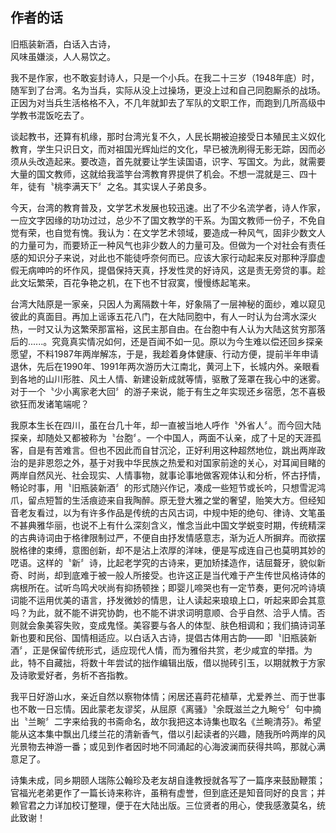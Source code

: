 ## 作者的话

<span class="center">旧瓶装新酒，白话入古诗，<br/>风味虽嫌淡，人人易饮之。</span>

我不是作家，也不敢妄封诗人，只是一个小兵。在我二十三岁（1948年底）时，随军到了台湾。名为当兵，实际从没上过操场，更没上过和自己同胞厮杀的战场。正因为对当兵生活格格不入，不几年就卸去了军队的文职工作，而跑到几所高级中学教书混饭吃去了。

谈起教书，还算有机缘，那时台湾光复不久，人民长期被迫接受日本殖民主义奴化教育，学生只识日文，而对祖国光辉灿烂的文化，早已被洗刷得无影无踪，因而必须从头改造起来。要改造，首先就要让学生读国语，识字、写国文。为此，就需要大量的国文教师，这就给我滥竽台湾教育界提供了机会。不想一混就是三、四十年，徒有〝桃李满天下〞之名。其实误人子弟良多。

今天，台湾的教育普及，文学艺术发展也较迅速。出了不少名流学者，诗人作家，一应文字因缘的功功过过，总少不了国文教学的干系。为国文教师一份子，不免自觉有荣，也自觉有愧。我认为：在文学艺术领域，要造成一种风气，固非少数文人的力量可为，而要矫正一种风气也非少数人的力量可及。但做为一个对社会有责任感的知识分子来说，对此也不能徒呼奈何而已。应该大家行动起来反对那种浮靡虚假无病呻吟的坏作风，提倡保持天真，抒发性灵的好诗风，这是责无旁贷的事。趁此文坛繁荣，百花争艳之机，在下也不甘寂寞，慢慢练起笔来。

台湾大陆原是一家亲，只因人为离隔数十年，好象隔了一层神秘的面纱，难以窥见彼此的真面目。再加上谣诼五花八门，在大陆同胞中，有人一时认为台湾水深火热，一时又认为这繁荣那富裕，这民主那自由。在台胞中有人认为大陆这贫穷那落后的......。究竟真实情况如何，还是百闻不如一见。原以为今生难以偿还回乡探亲愿望，不料1987年两岸解冻，于是，我趁着身体健康、行动方便，提前半年申请退休，先后在1990年、1991年两次游历大江南北，黄河上下，长城内外。亲眼看到各地的山川形胜、风土人情、新建设新成就等情，驱散了笼罩在我心中的迷雾。对于一个〝少小离家老大回〞的游子来说，能于有生之年实现还乡宿愿，怎不喜极欲狂而发诸笔端呢？

我原本生长在四川，虽在台几十年，却一直被当地人呼作〝外省人〞。而今回大陆探亲，却随处又都被称为〝台胞〞。一个中国人，两面不认亲，成了十足的天涯孤客，自是有苦难言。但也不因此而自甘沉沦，正好利用这种超然地位，跳出两岸政治的是非恩怨之外，基于对我中华民族之热爱和对国家前途的关心，对耳闻目睹的两岸自然风光、社会现实、人情事物，就事论事地做客观体认和分析，怀古抒情，畅论时事，用〝旧瓶装新酒〞的形式随兴作记，凑成一些短节或长吟，只想雪泥鸿爪，留点短暂的生活痕迹来自我陶醉。原无登大雅之堂的奢望，贻笑大方。但经知音老友看过，以为有许多作品是传统的古风古词，中规中矩的绝句、律诗、文笔虽不甚典雅华丽，也说不上有什么深刻含义，惟念当此中国文学蜕变时期，传统精深的古典诗词由于格律限制过严，不便自由抒发情感意志，渐为近人所摒弃。而欲摆脱格律的束缚，意图创新，却不是沾上浓厚的洋味，便是写成连自己也莫明其妙的呓语。这样的〝新〞诗，比起老学究的古诗来，更加矫揉造作，诘屈聱牙，貌似新奇、时尚，却到底难于被一般人所接受。也许这正是当代难于产生传世风格诗体的病根所在。试听鸟鸣犬吠尚有抑扬顿挫；即婴儿啼哭也有一定节奏，更何况吟诗填词能不运用优美的语言，抒发微妙的情思，让人读起来琅琅上口，听起来即会其意吗？为此，就不能不讲究协韵，也不能不讲求词明意顺、合乎自然、洽乎人情。否则就会象美容失败，变成鬼怪。美容要与各人的体型、肤色相调和；我们搞诗词革新也要和民俗、国情相适应。以白话入古诗，提倡古体用古韵——即〝旧瓶装新酒〞，正是保留传统形式，适应现代人情，而为雅俗共赏，老少咸宜的举措。为此，特不自藏拙，将数十年尝试的拙作编辑出版，借以抛砖引玉，以期就教于方家及诗歌爱好者，务析不吝指教。

我平日好游山水，亲近自然以察物体情；闲居还喜莳花植草，尤爱养兰、而于世事也不敢一日忘情。因此蒙老友谬奖，从屈原《离骚》〝余既滋兰之九畹兮〞句中摘出〝兰畹〞二字来给我的书斋命名，故尔我把这本诗集也取名《兰畹清芬》。希望能从这本集中飘出几缕兰花的清新香气，借以引起读者的兴趣，随我所吟两岸的风光景物去神游一番；或见到作者因时地不同涌起的心海波澜而获得共鸣，那就心满意足了。

诗集未成，同乡期颐人瑞陈公翰珍及老友胡自逢教授就各写了一篇序来鼓励鞭策；官福光老弟更作了一篇长诗来称许，虽稍有虚誉，但到底还是知音同好的良言；并赖官君之力详加校订整理，便于在大陆出版。三位贤者的用心，使我感激莫名，统此致谢！